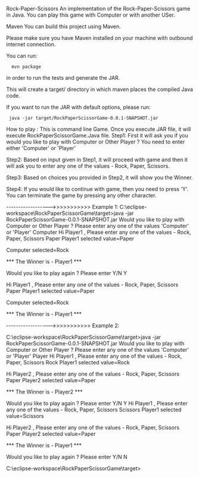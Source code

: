 Rock-Paper-Scissors
An implementation of the Rock-Paper-Scissors game in Java. You can play this game with Computer or with another USer.


Maven
You can build this project using Maven.

Please make sure you have Maven installed on your machine with outbound internet connection.

You can run:

      mvn package
in order to run the tests and generate the JAR.

This will create a target/ directory in which maven places the compiled Java code.

If you want to run the JAR with default options, please run:

     java -jar target/RockPaperScissorGame-0.0.1-SNAPSHOT.jar


How to play :
This is command line Game. Once you execute JAR file, it will execute RockPaperScissorGame.Java file.
Step1: First it will ask you if you would you like to play with Computer or Other Player ? 
You need to enter either 'Computer' or 'Player'

Step2: Based on input given in Step1, it will proceed with game and then it will ask you to enter any one of the values - Rock, Paper, Scissors.

Step3: Based on choices you provided in Step2, it will show you the Winner.

Step4: If you would like to continue with game, then you need to press 'Y'. You can terminate the game by pressing any other character.


------------------>>>>>>>>>>> Example 1:
C:\eclipse-workspace\RockPaperScissorGame\target>java -jar RockPaperScissorGame-0.0.1-SNAPSHOT.jar
Would you like to play with Computer or Other Player ? Please enter any one of the values 'Computer' or  'Player'
Computer
Hi Player1 , Please enter any one of the values - Rock, Paper, Scissors
Paper
Player1 selected value=Paper

Computer selected=Rock

  *** The Winner is - Player1  ***

Would you like to play again ? Please enter Y/N
Y


Hi Player1 , Please enter any one of the values - Rock, Paper, Scissors
Paper
Player1 selected value=Paper

Computer selected=Rock

  *** The Winner is - Player1  ***
  
  
  
 ------------------>>>>>>>>>>> Example 2:

  C:\eclipse-workspace\RockPaperScissorGame\target>java -jar RockPaperScissorGame-0.0.1-SNAPSHOT.jar
Would you like to play with Computer or Other Player ? Please enter any one of the values 'Computer' or  'Player'
Player
Hi Player1 , Please enter any one of the values - Rock, Paper, Scissors
Rock
Player1 selected value=Rock

Hi Player2 , Please enter any one of the values - Rock, Paper, Scissors
Paper
Player2 selected value=Paper

  *** The Winner is - Player2  ***

Would you like to play again ? Please enter Y/N
Y
Hi Player1 , Please enter any one of the values - Rock, Paper, Scissors
Scissors
Player1 selected value=Scissors

Hi Player2 , Please enter any one of the values - Rock, Paper, Scissors
Paper
Player2 selected value=Paper

  *** The Winner is - Player1  ***

Would you like to play again ? Please enter Y/N
N

C:\\eclipse-workspace\RockPaperScissorGame\target>